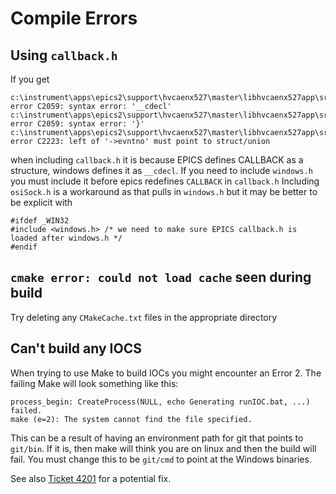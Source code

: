 # Compile Errors

## Using `callback.h`
If you get
```
c:\instrument\apps\epics2\support\hvcaenx527\master\libhvcaenx527app\src\hvcaenx527.h(79): error C2059: syntax error: '__cdecl'
c:\instrument\apps\epics2\support\hvcaenx527\master\libhvcaenx527app\src\hvcaenx527.h(80): error C2059: syntax error: '}'
c:\instrument\apps\epics2\support\hvcaenx527\master\libhvcaenx527app\src\hvcaenx527chaio.c(42): error C2223: left of '->evntno' must point to struct/union
```
when including `callback.h` it is because EPICS defines CALLBACK as a structure, windows defines it as `__cdecl`. If you need to include `windows.h` you must include it before epics redefines `CALLBACK` in `callback.h`
Including `osiSock.h` is a workaround as that pulls in `windows.h` but it may be better to be explicit with
```
#ifdef _WIN32
#include <windows.h> /* we need to make sure EPICS callback.h is loaded after windows.h */
#endif
```

## `cmake error: could not load cache` seen during build

Try deleting any `CMakeCache.txt` files in the appropriate directory

## Can't build any IOCS

When trying to use Make to build IOCs you might encounter an Error 2. The failing Make will look something like this:
```
process_begin: CreateProcess(NULL, echo Generating runIOC.bat, ...) failed.
make (e=2): The system cannot find the file specified.
```
This can be a result of having an environment path for git that points to `git/bin`. If it is, then make will think you are on linux and then the build will fail. You must change this to be `git/cmd` to point at the Windows binaries.

See also [Ticket 4201](https://github.com/ISISComputingGroup/IBEX/issues/4201) for a potential fix.
